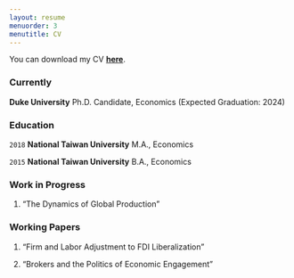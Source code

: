 ```yaml
---
layout: resume
menuorder: 3
menutitle: CV
---
```



You can download my CV <a href="https://sungjuwu.github.io/CV_sungjuwu.pdf" target="_blank"><b>here</b></a>.

### Currently

__Duke University__ Ph.D. Candidate, Economics (Expected Graduation: 2024)

### Education

`2018`
__National Taiwan University__
M.A., Economics

`2015`
__National Taiwan University__
B.A., Economics 

### Work in Progress

1. “The Dynamics of Global Production”

### Working Papers

1. “Firm and Labor Adjustment to FDI Liberalization”

2. “Brokers and the Politics of Economic Engagement”



<!-- ### Footer

Last updated: April 2022 -->


